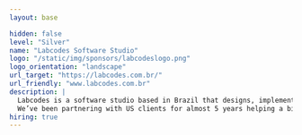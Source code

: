 ```yaml
---
layout: base

hidden: false
level: "Silver"
name: "Labcodes Software Studio"
logo: "/static/img/sponsors/labcodeslogo.png"
logo_orientation: "landscape"
url_target: "https://labcodes.com.br/"
url_friendly: "www.labcodes.com.br"
description: |
  Labcodes is a software studio based in Brazil that designs, implements, and scales digital products. We deliver great experiences and build web applications that fit customers’ needs using Python, Django, and React. Our projects are centered in creating unique solutions that brings value to its users, and therefore to our clients.
  We’ve been partnering with US clients for almost 5 years helping a big variety of companies, from 1-person startups and YC startups to well established companies. Our team is talented and recognized worldwide, giving talks and mentoring people.
hiring: true
---
```

